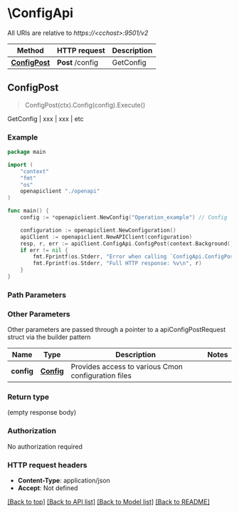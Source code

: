 # \ConfigApi

All URIs are relative to *https://&lt;cchost&gt;:9501/v2*

Method | HTTP request | Description
------------- | ------------- | -------------
[**ConfigPost**](ConfigApi.md#ConfigPost) | **Post** /config | GetConfig | xxx | xxx | etc



## ConfigPost

> ConfigPost(ctx).Config(config).Execute()

GetConfig | xxx | xxx | etc

### Example

```go
package main

import (
    "context"
    "fmt"
    "os"
    openapiclient "./openapi"
)

func main() {
    config := *openapiclient.NewConfig("Operation_example") // Config | Provides access to various Cmon configuration files

    configuration := openapiclient.NewConfiguration()
    apiClient := openapiclient.NewAPIClient(configuration)
    resp, r, err := apiClient.ConfigApi.ConfigPost(context.Background()).Config(config).Execute()
    if err != nil {
        fmt.Fprintf(os.Stderr, "Error when calling `ConfigApi.ConfigPost``: %v\n", err)
        fmt.Fprintf(os.Stderr, "Full HTTP response: %v\n", r)
    }
}
```

### Path Parameters



### Other Parameters

Other parameters are passed through a pointer to a apiConfigPostRequest struct via the builder pattern


Name | Type | Description  | Notes
------------- | ------------- | ------------- | -------------
 **config** | [**Config**](Config.md) | Provides access to various Cmon configuration files | 

### Return type

 (empty response body)

### Authorization

No authorization required

### HTTP request headers

- **Content-Type**: application/json
- **Accept**: Not defined

[[Back to top]](#) [[Back to API list]](../README.md#documentation-for-api-endpoints)
[[Back to Model list]](../README.md#documentation-for-models)
[[Back to README]](../README.md)

